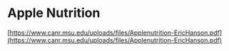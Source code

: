 # Apple Nutrition

[https://www.canr.msu.edu/uploads/files/Applenutrition-EricHanson.pdf](https://www.canr.msu.edu/uploads/files/Applenutrition-EricHanson.pdf)